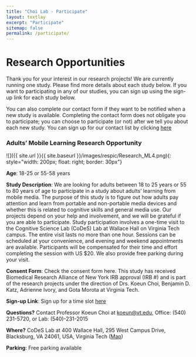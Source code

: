 ```yaml
---
title: "Choi Lab - Participate"
layout: textlay
excerpt: "Participate"
sitemap: false
permalink: /participate/
---
```


# Research Opportunities

Thank you for your interest in our research projects! We are currently running one study. Please find more details about each study below. If you want to participating in any of our studies, you can sign up using the sign-up link for each study below.

You can also complete our contact form if they want to be notified when a new study is available. Completing the contact form does not obligate you to participate; you can choose to participate (or not) after we tell you about each new study. You can sign up for our contact list by clicking [here](https://virginiatech.qualtrics.com/jfe/form/SV_1Ficl8nRKwfjRDT)

### Adults’ Mobile Learning Research Opportunity

![]({{ site.url }}{{ site.baseurl }}/images/respic/Research_ML4.png){: style="width: 200px; float: right; border: 30px"}

**Age**: 18-25 or 55-58 years

**Study Description**: We are looking for adults between 18 to 25 years or 55 to 80 years of age to participate in a study about adults’ learning from mobile media. The purpose of this study is to figure out how adults pay attention and learn from portable and non-portable media devices and whether this is related to cognitive skills and general media use. Our projects depend on your help and involvement, and we will be grateful if you are able to participate. Study participation involves a one-time visit to the Cognitive Science Lab (CoDeS) Lab at Wallace Hall on Virginia Tech campus. The entire visit lasts no more than one hour. Sessions can be scheduled at your convenience, and evening and weekend appointments are available. Participants will be compensated for their time and effort completing the session with US $20. We also provide free parking during your visit. 

**Consent Form**: Check the consent form here. This study has received Biomedical Research Alliance of New York IRB approval (IRB #) and is part of the research projects under the direction of Drs. Koeun Choi, Benjamin D. Katz, Adrienne Ivory, and Gota Morota at Virginia Tech.

**Sign-up Link**: Sign up for a time slot [here](https://calendly.com/codeslab/adults-mobile-learning-research)

<!--<li><figure>
<img src="{{ site.url }}{{ site.baseurl }}/images/respic/Research_ML4.png" width="15%">
</figure></li>-->

**Questions?** Contact Professor Koeun Choi at <koeun@vt.edu>, Office: (540) 231-5720, or Lab: (540)-231-2015

**Where?** CoDeS Lab at 400 Wallace Hall, 295 West Campus Drive, Blacksburg, VA 24061, USA, Virginia Tech ([Map](https://www.google.com/maps/place/Wallace+Hall,+Blacksburg,+VA+24060/@37.2229037,-80.4264134,17z/data=!4m5!3m4!1s0x884d95117587ead9:0xb2b5c03d0f9df618!8m2!3d37.2229037!4d-80.4242247?shorturl=1))

**Parking**: Free parking available
